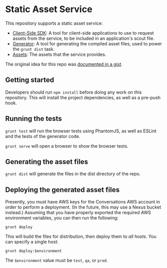 # Static Asset Service

This repository supports a static asset service:

- [Client-Side SDK](./sdk/README.md): A tool for client-side applications to use to request assets from the service, to be included in an application's scout file.
- [Generator](./generator/README.md): A tool for generating the compiled asset files, used to power the `grunt dist` task.
- [Assets](./assets/README.md): The assets that the service provides.

The original idea for this repo was [documented in a gist](https://gist.github.com/rmurphey/6842b3b1b806dd123676).

## Getting started

Developers should run `npm install` before doing any work on this repository. This will install the project dependencies, as well as a pre-push hook.

## Running the tests

`grunt test` will run the browser tests using PhantomJS, as well as ESLint and the tests of the generator code.

`grunt serve` will open a browser to show the browser tests.

## Generating the asset files

`grunt dist` will generate the files in the dist directory of the repo.

## Deploying the generated asset files

Presently, you must have AWS keys for the Conversations AWS account in order to perform a deployment. (In the future, this may use a Nexus bucket instead.) Assuming that you have properly exported the required AWS environment variables, you can then run the following:

```
grunt deploy
```

This will build the files for distribution, then deploy them to *all hosts*. You can specify a single host:

```
grunt deploy:$environment
```

The `$environment` value must be `test`, `qa`, or `prod`.
